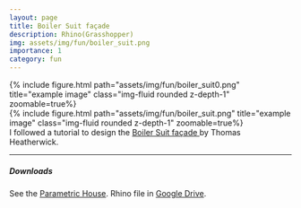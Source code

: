 ```yaml
---
layout: page
title: Boiler Suit façade
description: Rhino(Grasshopper)
img: assets/img/fun/boiler_suit.png
importance: 1
category: fun
---
```


<div class="row">
    <div class="col-sm mt-3 mt-md-0">
        {% include figure.html path="assets/img/fun/boiler_suit0.png" title="example image" class="img-fluid rounded z-depth-1" zoomable=true%}
    </div>
    <div class="col-sm mt-3 mt-md-0">
        {% include figure.html path="assets/img/fun/boiler_suit.png" title="example image" class="img-fluid rounded z-depth-1" zoomable=true%}
    </div>
</div>
<div class="caption">
    I followed a tutorial to design the 
    <a href="https://www.dezeen.com/2007/08/20/boiler-suit-by-thomas-heatherwick/" target="\_blank"> Boiler Suit façade </a>
    by Thomas Heatherwick.
</div>


------
##### **Downloads**
See the [Parametric House](https://parametrichouse.com/boiler-suit/).
Rhino file in [Google Drive](https://drive.google.com/file/d/1fAuhEW_VU8LTB_nf6XUOaykNiADkXmHF/view?usp=sharing).